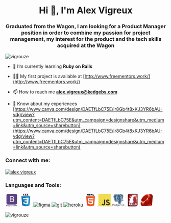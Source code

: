 <h1 align="center">Hi 👋, I'm Alex Vigreux</h1>
<h3 align="center">Graduated from the Wagon, I am looking for a Product Manager position in order to combine my passion for project management, my interest for the product and the tech skills acquired at the Wagon</h3>

<p align="left"> <img src="https://komarev.com/ghpvc/?username=vigrouze&label=Profile%20views&color=0e75b6&style=flat" alt="vigrouze" /> </p>

- 🌱 I’m currently learning **Ruby on Rails**

- 👨‍💻 My first project is available at [http://www.freementors.work/](http://www.freementors.work/)

- 📫 How to reach me **alex.vigreux@kedgebs.com**

- 📄 Know about my experiences [https://www.canva.com/design/DAETfLbC75E/ir8Gb4t8xKJ3YR6bAU-vdg/view?utm_content=DAETfLbC75E&utm_campaign=designshare&utm_medium=link&utm_source=sharebutton](https://www.canva.com/design/DAETfLbC75E/ir8Gb4t8xKJ3YR6bAU-vdg/view?utm_content=DAETfLbC75E&utm_campaign=designshare&utm_medium=link&utm_source=sharebutton)

<h3 align="left">Connect with me:</h3>
<p align="left">
<a href="https://linkedin.com/in/alex vigreux" target="blank"><img align="center" src="https://raw.githubusercontent.com/rahuldkjain/github-profile-readme-generator/master/src/images/icons/Social/linked-in-alt.svg" alt="alex vigreux" height="30" width="40" /></a>
</p>

<h3 align="left">Languages and Tools:</h3>
<p align="left"> <a href="https://getbootstrap.com" target="_blank" rel="noreferrer"> <img src="https://raw.githubusercontent.com/devicons/devicon/master/icons/bootstrap/bootstrap-plain-wordmark.svg" alt="bootstrap" width="40" height="40"/> </a> <a href="https://www.w3schools.com/css/" target="_blank" rel="noreferrer"> <img src="https://raw.githubusercontent.com/devicons/devicon/master/icons/css3/css3-original-wordmark.svg" alt="css3" width="40" height="40"/> </a> <a href="https://www.figma.com/" target="_blank" rel="noreferrer"> <img src="https://www.vectorlogo.zone/logos/figma/figma-icon.svg" alt="figma" width="40" height="40"/> </a> <a href="https://git-scm.com/" target="_blank" rel="noreferrer"> <img src="https://www.vectorlogo.zone/logos/git-scm/git-scm-icon.svg" alt="git" width="40" height="40"/> </a> <a href="https://heroku.com" target="_blank" rel="noreferrer"> <img src="https://www.vectorlogo.zone/logos/heroku/heroku-icon.svg" alt="heroku" width="40" height="40"/> </a> <a href="https://www.w3.org/html/" target="_blank" rel="noreferrer"> <img src="https://raw.githubusercontent.com/devicons/devicon/master/icons/html5/html5-original-wordmark.svg" alt="html5" width="40" height="40"/> </a> <a href="https://developer.mozilla.org/en-US/docs/Web/JavaScript" target="_blank" rel="noreferrer"> <img src="https://raw.githubusercontent.com/devicons/devicon/master/icons/javascript/javascript-original.svg" alt="javascript" width="40" height="40"/> </a> <a href="https://www.postgresql.org" target="_blank" rel="noreferrer"> <img src="https://raw.githubusercontent.com/devicons/devicon/master/icons/postgresql/postgresql-original-wordmark.svg" alt="postgresql" width="40" height="40"/> </a> <a href="https://rubyonrails.org" target="_blank" rel="noreferrer"> <img src="https://raw.githubusercontent.com/devicons/devicon/master/icons/rails/rails-original-wordmark.svg" alt="rails" width="40" height="40"/> </a> <a href="https://www.ruby-lang.org/en/" target="_blank" rel="noreferrer"> <img src="https://raw.githubusercontent.com/devicons/devicon/master/icons/ruby/ruby-original.svg" alt="ruby" width="40" height="40"/> </a> </p>

<p><img align="center" src="https://github-readme-streak-stats.herokuapp.com/?user=vigrouze&" alt="vigrouze" /></p>
